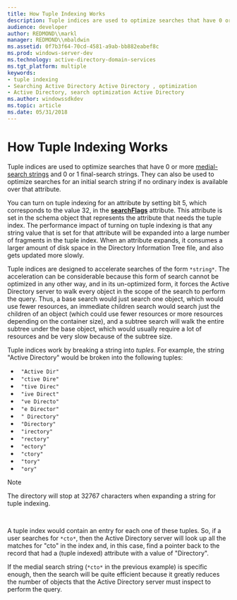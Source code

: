 ```yaml
---
title: How Tuple Indexing Works
description: Tuple indices are used to optimize searches that have 0 or more medial-search strings and 0 or 1 final-search strings. They can also be used to optimize searches for an initial search string if no ordinary index is available over that attribute.
audience: developer
author: REDMOND\\markl
manager: REDMOND\\mbaldwin
ms.assetid: 0f7b3f64-70cd-4581-a9ab-bb882eabef8c
ms.prod: windows-server-dev
ms.technology: active-directory-domain-services
ms.tgt_platform: multiple
keywords:
- tuple indexing
- Searching Active Directory Active Directory , optimization
- Active Directory, search optimization Active Directory
ms.author: windowssdkdev
ms.topic: article
ms.date: 05/31/2018
---
```


# How Tuple Indexing Works

Tuple indices are used to optimize searches that have 0 or more [medial-search strings](search-string-types.md) and 0 or 1 final-search strings. They can also be used to optimize searches for an initial search string if no ordinary index is available over that attribute.

You can turn on tuple indexing for an attribute by setting bit 5, which corresponds to the value 32, in the [**searchFlags**](https://msdn.microsoft.com/library/ms679765) attribute. This attribute is set in the schema object that represents the attribute that needs the tuple index. The performance impact of turning on tuple indexing is that any string value that is set for that attribute will be expanded into a large number of fragments in the tuple index. When an attribute expands, it consumes a larger amount of disk space in the Directory Information Tree file, and also gets updated more slowly.

Tuple indices are designed to accelerate searches of the form `*string*`. The acceleration can be considerable because this form of search cannot be optimized in any other way, and in its un-optimized form, it forces the Active Directory server to walk every object in the scope of the search to perform the query. Thus, a base search would just search one object, which would use fewer resources, an immediate children search would search just the children of an object (which could use fewer resources or more resources depending on the container size), and a subtree search will walk the entire subtree under the base object, which would usually require a lot of resources and be very slow because of the subtree size.

Tuple indices work by breaking a string into *tuples*. For example, the string "Active Directory" would be broken into the following tuples:

-   ` "Active Dir"`
-   ` "ctive Dire"`
-   ` "tive Direc"`
-   ` "ive Direct"`
-   ` "ve Directo"`
-   ` "e Director"`
-   ` " Directory"`
-   ` "Directory"`
-   ` "irectory"`
-   ` "rectory"`
-   ` "ectory"`
-   ` "ctory"`
-   ` "tory"`
-   ` "ory"`

> [!Note]  
> The directory will stop at 32767 characters when expanding a string for tuple indexing.

 

A tuple index would contain an entry for each one of these tuples. So, if a user searches for `*cto*`, then the Active Directory server will look up all the matches for "cto" in the index and, in this case, find a pointer back to the record that had a (tuple indexed) attribute with a value of "Directory".

If the medial search string (`*cto*` in the previous example) is specific enough, then the search will be quite efficient because it greatly reduces the number of objects that the Active Directory server must inspect to perform the query.

 

 




